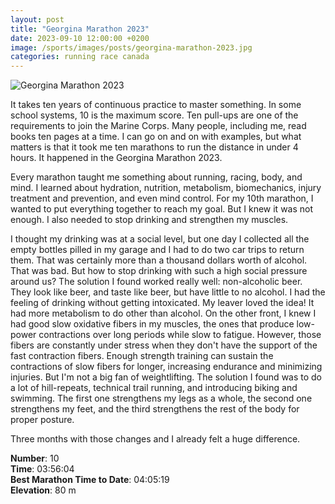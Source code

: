```yaml
---
layout: post
title: "Georgina Marathon 2023"
date: 2023-09-10 12:00:00 +0200
image: /sports/images/posts/georgina-marathon-2023.jpg
categories: running race canada
---
```


![Georgina Marathon 2023](/sports/images/posts/georgina-marathon-2023.jpg)

It takes ten years of continuous practice to master something. In some school systems, 10 is the maximum score. Ten pull-ups are one of the requirements to join the Marine Corps. Many people, including me, read books ten pages at a time. I can go on and on with examples, but what matters is that it took me ten marathons to run the distance in under 4 hours. It happened in the Georgina Marathon 2023.

<!-- more -->

Every marathon taught me something about running, racing, body, and mind. I learned about hydration, nutrition, metabolism, biomechanics, injury treatment and prevention, and even mind control. For my 10th marathon, I wanted to put everything together to reach my goal. But I knew it was not enough. I also needed to stop drinking and strengthen my muscles. 

I thought my drinking was at a social level, but one day I collected all the empty bottles pilled in my garage and I had to do two car trips to return them. That was certainly more than a thousand dollars worth of alcohol. That was bad. But how to stop drinking with such a high social pressure around us? The solution I found worked really well: non-alcoholic beer. They look like beer, and taste like beer, but have little to no alcohol. I had the feeling of drinking without getting intoxicated. My leaver loved the idea! It had more metabolism to do other than alcohol. On the other front, I knew I had good slow oxidative fibers in my muscles, the ones that produce low-power contractions over long periods while slow to fatigue. However, those fibers are constantly under stress when they don't have the support of the fast contraction fibers. Enough strength training can sustain the contractions of slow fibers for longer, increasing endurance and minimizing injuries. But I'm not a big fan of weightlifting. The solution I found was to do a lot of hill-repeats, technical trail running, and introducing biking and swimming. The first one strengthens my legs as a whole, the second one strengthens my feet, and the third strengthens the rest of the body for proper posture.

Three months with those changes and I already felt a huge difference. 

**Number**: 10\
**Time**: 03:56:04\
**Best Marathon Time to Date**: 04:05:19\
**Elevation**: 80 m
